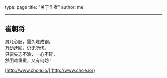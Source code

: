 type: page
title: "关于作者"
author: me

---

## 崔朝将

男儿心肠，需久炼成钢。  
万劫迂回，仍无所伤。  
只要矢志不渝，一心不碎，  
然困难重重，又有何妨！

[http://www.chole.io/](http://www.chole.io/)
